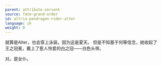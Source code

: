 ```yaml
---
parent: attribute.servant
source: fate-grand-order
id: altria-pendragon-rider-alter
language: zh
weight: 0
---
```


就算是Alter，也会穿上泳装。因为这是夏天。
但是不知基于何等信念，她收起了王之冠冕，戴上了惹人怜爱的白之冠——白色头带。

对。是女仆。

